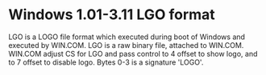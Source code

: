 Windows 1.01-3.11 LGO format
============================

LGO is a LOGO file format which executed during boot of Windows and executed by WIN.COM.
LGO is a raw binary file, attached to WIN.COM. WIN.COM adjust CS for LGO and pass control
to 4 offset to show logo, and to 7 offset to disable logo. Bytes 0-3 is a signature 'LOGO'.

